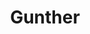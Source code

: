 ---
title: "Gunther"
description: "A discord bot custom-built for my personal discord server. While still in active development, the bot already has many useful and fun features including coinflips, dicerolls, 8-ball requests, rock paper scissors, and information queries. What sets Gunther apart from other bots is his unique personality: he responds using custom-written speech consistant with his digital character."
type: "Discord Bot"
icon: "discord_default_avatar.jpg"
iconalttext: "Discord's old logo"
---